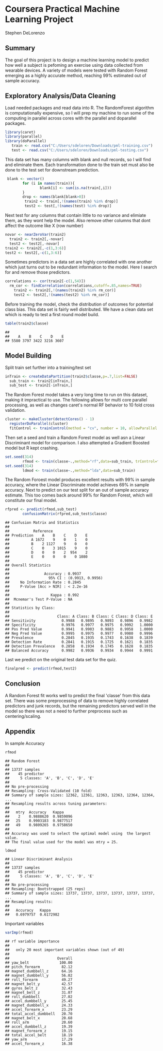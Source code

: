# Coursera Practical Machine Learning Project
Stephen DeLorenzo  

## Summary

The goal of this project is to design a machine learning model to predict how well a subject is pefoming an exercise using data collected from wearable devices.  A variety of models were tested with Random Forest emerging as a highly accurate method, reaching 99% estimated out of sample accuracy.

## Exploratory Analysis/Data Cleaning

Load needed packages and read data into R.  The RandomForest algorithm is computationally expensive, so I will prep my machine to run some of the computing in parallel across cores with the parallel and doparallel packages.

```r
library(caret)
library(parallel)
library(doParallel)
   train <- read.csv("C:/Users/sdeloren/Downloads/pml-training.csv")
   test <- read.csv("C:/Users/sdeloren/Downloads/pml-testing.csv")
```

This data set has many columns with blank and null records, so I will find and eliminate them.  Each transformation done to the train set must also be done to the test set for downstream prediction.


```r
 blank <- vector()
        for (i in names(train)){
                blank[i] <- sum(is.na(train[,i]))
        }
        drop <- names(blank[blank>0])
         train2 <- train[,!(names(train) %in% drop)]
         test2 <- test[,!(names(test) %in% drop)]
```

Next test for any columns that contain little to no variance and elimiate them, as they wont help the model.  Also remove other columns that dont affect the outcome like X (row number) 

```r
novar <- nearZeroVar(train2)
  train2 <- train2[,-novar]
  test2 <- test2[,-novar]
train2 <- train2[,-c(1,3:6)]
test2 <- test2[,-c(1,3:6)]
```

Sometimes predictors in a data set are highly correlated with one another which just turns out to be redundant information to the model.  Here I search for and remove those predictors.


```r
correlations <- cor(train2[-c(1,54)])
  rm_cor <- findCorrelation(correlations,cutoff=.85,names=TRUE)
    train2 <- train2[,!(names(train2) %in% rm_cor)]
    test2 <- test2[,!(names(test2) %in% rm_cor)]
```

Before training the model, check the distribution of outcomes for potential class bias.  This data set is fairly well distributed.  We have a clean data set which is ready to test a first round model build.

```r
table(train2$classe)
```

```
## 
##    A    B    C    D    E 
## 5580 3797 3422 3216 3607
```

## Model Building

Split train set further into a training/test set

```r
inTrain <- createDataPartition(train2$classe,p=.7,list=FALSE)
  sub_train <- train2[inTrain,]
  sub_test <- train2[-inTrain,]
```

The Random Forest model takes a very long time to run on this dataset, making it impractical to use.  The following allows for multi core parallel processing, as well as changes caret's normal RF behavior to 10 fold cross validation.

```r
cluster <- makeCluster(detectCores() - 1)
  registerDoParallel(cluster)
  fitControl <- trainControl(method = "cv", number = 10, allowParallel = TRUE)
```

Then set a seed and train a Random Forest model as well asn a Linear Discriminant model for comparison.  I also attempted a Gradient Boosted model but R kept crashing.


```r
set.seed(314)
        rfmod <- train(classe~.,method="rf",data=sub_train, trControl=fitControl)
set.seed(314)
        ldmod <- train(classe~.,method="lda",data=sub_train)
```

The Random Foroest model produces excellent results with 99% in sample accuracy, where the Linear Discriminate model achieves 69% in sample accuracy.  Next to predict on our test split for an out of sample accuracy estimate.  This too comes back around 99% for Random Forest, which will constitute our final model.


```r
rfpred <- predict(rfmod,sub_test)
        confusionMatrix(rfpred,sub_test$classe)
```

```
## Confusion Matrix and Statistics
## 
##           Reference
## Prediction    A    B    C    D    E
##          A 1672    9    0    1    0
##          B    2 1127    9    0    0
##          C    0    3 1015    9    0
##          D    0    0    2  954    2
##          E    0    0    0    0 1080
## 
## Overall Statistics
##                                           
##                Accuracy : 0.9937          
##                  95% CI : (0.9913, 0.9956)
##     No Information Rate : 0.2845          
##     P-Value [Acc > NIR] : < 2.2e-16       
##                                           
##                   Kappa : 0.992           
##  Mcnemar's Test P-Value : NA              
## 
## Statistics by Class:
## 
##                      Class: A Class: B Class: C Class: D Class: E
## Sensitivity            0.9988   0.9895   0.9893   0.9896   0.9982
## Specificity            0.9976   0.9977   0.9975   0.9992   1.0000
## Pos Pred Value         0.9941   0.9903   0.9883   0.9958   1.0000
## Neg Pred Value         0.9995   0.9975   0.9977   0.9980   0.9996
## Prevalence             0.2845   0.1935   0.1743   0.1638   0.1839
## Detection Rate         0.2841   0.1915   0.1725   0.1621   0.1835
## Detection Prevalence   0.2858   0.1934   0.1745   0.1628   0.1835
## Balanced Accuracy      0.9982   0.9936   0.9934   0.9944   0.9991
```

Last we predict on the original test data set for the quiz.

```r
finalpred <- predict(rfmod,test2)
```

## Conclusion
A Random Forest fit works well to predict the final 'classe' from this data set.  There was some preprocessing of data to remove highly correlated predictors and junk records, but the remaining predictors served well in the model so there was not a need to further preprocess such as centering/scaling.

## Appendix
In sample Accuracy

```r
rfmod
```

```
## Random Forest 
## 
## 13737 samples
##    45 predictor
##     5 classes: 'A', 'B', 'C', 'D', 'E' 
## 
## No pre-processing
## Resampling: Cross-Validated (10 fold) 
## Summary of sample sizes: 12362, 12361, 12363, 12363, 12364, 12364, ... 
## Resampling results across tuning parameters:
## 
##   mtry  Accuracy   Kappa    
##    2    0.9888620  0.9859096
##   25    0.9903183  0.9877517
##   49    0.9809265  0.9758650
## 
## Accuracy was used to select the optimal model using  the largest value.
## The final value used for the model was mtry = 25.
```

```r
ldmod
```

```
## Linear Discriminant Analysis 
## 
## 13737 samples
##    45 predictor
##     5 classes: 'A', 'B', 'C', 'D', 'E' 
## 
## No pre-processing
## Resampling: Bootstrapped (25 reps) 
## Summary of sample sizes: 13737, 13737, 13737, 13737, 13737, 13737, ... 
## Resampling results:
## 
##   Accuracy   Kappa    
##   0.6979757  0.6172982
```

Important variables

```r
varImp(rfmod)
```

```
## rf variable importance
## 
##   only 20 most important variables shown (out of 49)
## 
##                      Overall
## yaw_belt              100.00
## pitch_forearm          82.12
## magnet_dumbbell_z      64.16
## magnet_dumbbell_y      56.02
## roll_forearm           49.27
## magnet_belt_y          42.57
## gyros_belt_z           32.43
## magnet_belt_z          31.07
## roll_dumbbell          27.02
## accel_dumbbell_y       25.45
## magnet_dumbbell_x      24.33
## accel_forearm_x        23.29
## total_accel_dumbbell   20.70
## magnet_belt_x          20.68
## roll_arm               20.60
## accel_dumbbell_z       19.39
## magnet_forearm_z       19.15
## total_accel_belt       18.19
## yaw_arm                17.29
## accel_forearm_z        16.38
```

